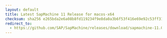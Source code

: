 ```yaml
---
layout: default
title: Latest SapMachine 11 Release for macos-x64
checksum: sha256 e265bda2e6a08b8fd119234f9e8da0a3b6f53f416e69e92c53ff31f19116af0f
redirect_to:
  - https://github.com/SAP/SapMachine/releases/download/sapmachine-11.0.21/sapmachine-jre-11.0.21_macos-x64_bin.tar.gz
---
```

